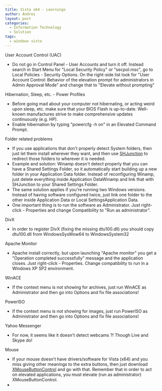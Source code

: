```yaml
---
title: Vista x64 - Learnings
author: Andrei
layout: post
categories:
  - Information Technology
  - Solution
tags:
  - windows vista
---
```

User Account Control (UAC)

*   Do not go in Control Panel - User Accounts and turn it off. Instead search in Start Menu for "Local Security Policy" or "secpol.msc", go to Local Policies - Security Options. On the right-side list look for "User Account Control: Behavior of the elevation prompt for administrators in Admin Approval Mode" and change that to "Elevate without prompting"

Hibernation, Sleep, etc. - Power Profiles

*   Before going mad about your computer not hibernating, or acting weird upon sleep, etc. make sure that your BIOS Flash is up-to-date. Well-known manufactures strive to make comprehensive updates continuously (e.g. HP).
*   Enable hibernation by typing "powercfg -h on" in an Elevated Command Prompt.

Folder related problems

*   If you use applications that don't properly detect System folders, then just let them install wherever they want, and then use [SHJunction][1] to redirect those folders to wherever it is needed.
*   Example and solution: Winamp doesn't detect properly that you can have a Shared Settings Folder, so it automatically start building up a new folder in your Application Data folder. Instead of reconfiguring Winamp, just delete everything inside Application DataWinamp and link that with SHJunction to your Shared Settings Folder.
*   The same solution applies if you're running two Windows versions. Instead of having software configured twice, just link one folder to the other inside Application Data or Local SettingsApplication Data.
*   One important thing is to run the software as Administrator. Just right-click - Properties and change Compatibility to "Run as administrator".

DivX

*   In order to register DivX (fixing the missing dtu100.dll) you should copy dtu100.dll from WindowsSysWow64 to WindowsSystem32

Apache Monitor

*   Apache install correctly, but upon launching "Apache monitor" you get a "Operation completed successfully" message and the application closes. Just right-click - Properties. Change compatibility to run in a Windows XP SP2 environment.

WinACE

*   If the context menu is not showing for archives, just run WinACE as Administrator and then go into Options and fix file associations!

PowerISO

*   If the context menu is not showing for images, just run PowerISO as Administrator and then go into Options and fix file associations!

Yahoo Messenger

*   For now, it seems like it doesn't detect webcams ?! Though Live and Skype do!

Mouse

*   If your mouse doesn't have drivers/software for Vista (x64) and you miss giving other meanings to the extra buttons, then just download [XMouseButtonControl][2] and go with that. Remember that in order to act on elevated applications, you must elevate (run as administrator) XMouseButtonControl.
*

 [1]: http://www.bitsum.com/shjunc.asp
 [2]: http://www.highrez.co.uk/downloads/XMouseButtonControl.htm